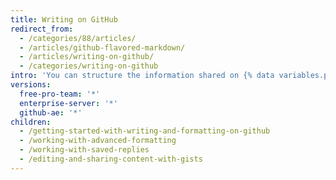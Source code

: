 ```yaml
---
title: Writing on GitHub
redirect_from:
  - /categories/88/articles/
  - /articles/github-flavored-markdown/
  - /articles/writing-on-github/
  - /categories/writing-on-github
intro: 'You can structure the information shared on {% data variables.product.product_name %} with various formatting options.'
versions:
  free-pro-team: '*'
  enterprise-server: '*'
  github-ae: '*'
children:
  - /getting-started-with-writing-and-formatting-on-github
  - /working-with-advanced-formatting
  - /working-with-saved-replies
  - /editing-and-sharing-content-with-gists
---
```

